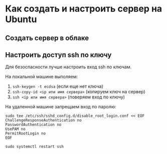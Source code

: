 # Как создать и настроить сервер на Ubuntu

## Создать сервер в облаке

## Настроить доступ ssh по ключу

Для безоспасности лучше настроить вход ssh по ключам. 

На локальной машине выполяем:

1. `ssh-keygen -t ecdsa` (если еще нет ключа)
2. `ssh-copy-id <ip или имя сервера>` (копируем ключ на сервер)
3. `ssh <ip или имя сервера>` (поверяем вход по ключу)

На удаленной машине запрещаем вход по паролю:

```
sudo tee /etc/ssh/sshd_config.d/disable_root_login.conf << EOF
ChallengeResponseAuthentication no
PasswordAuthentication no
UsePAM no
PermitRootLogin no
EOF

sudo systemctl restart ssh
```
